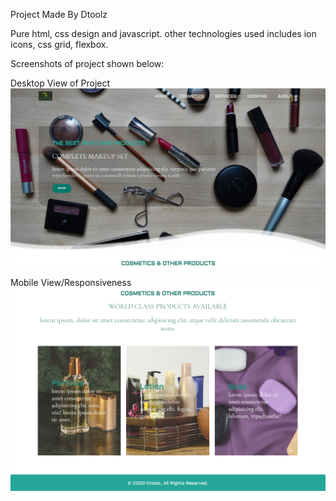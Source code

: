 Project Made By Dtoolz

Pure html, css design and javascript. other technologies used includes ion icons, css grid, flexbox.


Screenshots of project shown below:

Desktop View of Project
![Landing Page of Cosmetics Web App](https://github.com/dtoolz/cosmetics-web-design-app/blob/master/images/f1.png?raw=true)

Mobile View/Responsiveness
![Products Page of Cosmetics Web App](https://github.com/dtoolz/cosmetics-web-design-app/blob/master/images/f2.png?raw=true)
